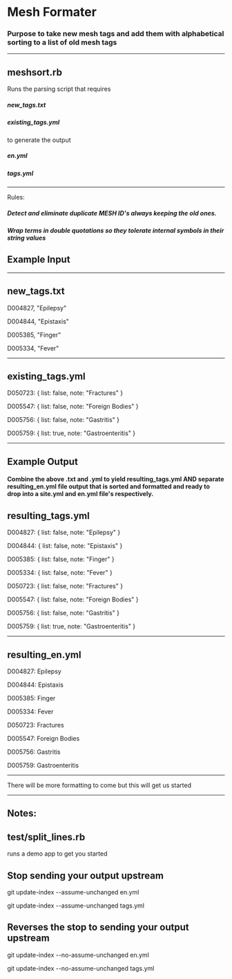 # Mesh Formater

### Purpose to take new mesh tags and add them with alphabetical sorting to a list of old mesh tags 

---

## meshsort.rb

Runs the parsing script that requires 

##### new_tags.txt

##### existing_tags.yml 

to generate the output 

##### en.yml

##### tags.yml

---

Rules:

##### Detect and eliminate duplicate MESH ID's always keeping the old ones.
##### Wrap terms in double quotations so they tolerate internal symbols in their string values


## Example Input

---

## new_tags.txt

D004827, "Epilepsy"

D004844, "Epistaxis"

D005385, "Finger"

D005334, "Fever"

---

## existing_tags.yml

D050723: { list: false, note: "Fractures" }

D005547: { list: false, note: "Foreign Bodies" }

D005756: { list: false, note: "Gastritis" }

D005759: { list: true, note: "Gastroenteritis" }

---

## Example Output

#### Combine the above .txt and .yml to yield resulting_tags.yml AND separate resulting_en.yml file output that is sorted and formatted and ready to drop into a site.yml and en.yml file's respectively.



## resulting_tags.yml

D004827: { list: false, note: "Epilepsy" }

D004844: { list: false, note: "Epistaxis" }

D005385: { list: false, note: "Finger" }

D005334: { list: false, note: "Fever" }

D050723: { list: false, note: "Fractures" }

D005547: { list: false, note: "Foreign Bodies" }

D005756: { list: false, note: "Gastritis" }

D005759: { list: true, note: "Gastroenteritis" }


---

## resulting_en.yml

D004827: Epilepsy

D004844: Epistaxis

D005385: Finger

D005334: Fever

D050723: Fractures

D005547: Foreign Bodies

D005756: Gastritis

D005759: Gastroenteritis


---

There will be more formatting to come but this will get us started

---






## Notes:


## test/split_lines.rb 

runs a demo app to get you started

## Stop sending your output upstream 

git update-index --assume-unchanged en.yml

git update-index --assume-unchanged tags.yml

## Reverses the stop to sending your output upstream 

git update-index --no-assume-unchanged en.yml

git update-index --no-assume-unchanged tags.yml









